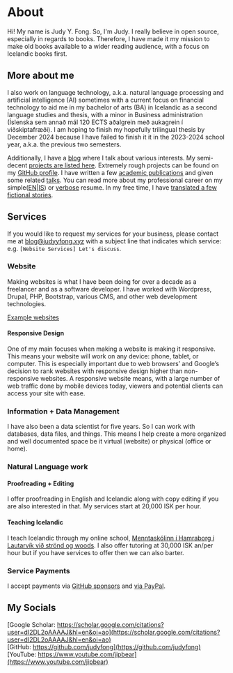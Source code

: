 # About

Hi! My name is Judy Y. Fong. So, I'm Judy. I really believe in open source, especially in regards to books. Therefore, I have made it my mission to make old books available to a wider reading audience, with a focus on Icelandic books first.

## More about me
I also work on language technology, a.k.a. natural language processing and artificial intelligence (AI) sometimes with a current focus on financial technology to aid me in my bachelor of arts (BA) in Icelandic as a second language studies and thesis, with a minor in Business administration (Íslenska sem annað mál 120 ECTS aðalgrein með aukagrein í viðskiptafræði). I am hoping to finish my hopefully trilingual thesis by December 2024 because I have failed to finish it it in the 2023-2024 school year, a.k.a. the previous two semesters.

Additionally, I have a [blog](https://blog.judyyfong.xyz) where I
talk about various interests. My semi-decent [projects are listed
here](https://projects.judyyfong.xyz). Extremely rough projects can be found on
my [GitHub profile](https://github.com/judyfong). I have written a few [academic
publications](https://scholar.google.com/citations?user=dI2DL2oAAAAJ&hl=en) and
given some related [talks](https://projects.judyyfong.xyz/talks). You can read
more about my professional career on my
simple([EN](/concise-resume)|[IS](/is-einfold-ferilskra)) or
[verbose](/tech-resume) resume. In my free time, I have 
[translated a few fictional stories](https://baekur-online.github.io/judy-fong-online/).

## Services

If you would like to request my services for your business, please contact me
at [blog@judyyfong.xyz](mailto:blog@judyyfong.xyz) with a subject line that
indicates which service: e.g. `[Website Services] Let's discuss`.

### Website

Making websites is what I have been doing for over a decade as a freelancer and
as a software developer. I have worked with Wordpress, Drupal, PHP, Bootstrap,
various CMS, and other web development technologies.

[Example websites](https://judyyfong.xyz)

#### Responsive Design

One of my main focuses when making a website is making it responsive. This
means your website will work on any device: phone, tablet, or computer. This is
especially important due to web browsers’ and Google’s decision to rank
websites with responsive design higher than non-responsive websites. A
responsive website means, with a large number of web traffic done by mobile
devices today, viewers and potential clients can access your site with ease.

### Information + Data Management

I have also been a data scientist for five years. So I can work with databases,
data files, and things. This means I help create a more organized and well
documented space be it virtual (website) or physical (office or home).

### Natural Language work

#### Proofreading + Editing

I offer proofreading in English and Icelandic along with copy editing if you are 
also interested in that. My services start at 20,000 ISK per hour.

#### Teaching Icelandic
I teach Icelandic through my online school, [Menntaskólinn í Hamraborg í 
Lautarvík við strönd og woods](https://projects.judyyfong.xyz/Mih/). I also offer 
tutoring at 30,000 ISK an/per hour but if you have services to offer then we can also barter. 

### Service Payments
I accept payments via [GitHub sponsors](https://github.com/sponsors/judyfong/) and [via PayPal](https://www.paypal.com/ncp/payment/9SMAGJ4T2XCEU).

## My Socials
[Google Scholar: https://scholar.google.com/citations?user=dI2DL2oAAAAJ&hl=en&oi=ao](https://scholar.google.com/citations?user=dI2DL2oAAAAJ&hl=en&oi=ao) \
[GitHub: https://github.com/judyfong](https://github.com/judyfong) \
[YouTube: https://www.youtube.com/jipbear](https://www.youtube.com/jipbear)
